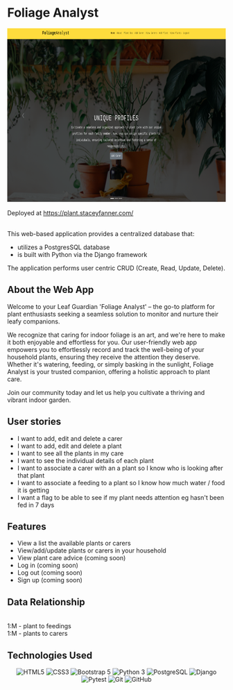 # Foliage Analyst

<div align="center">

  <img src="./main_app/static/images/homepage.png" width="700" height="400">

</div>

Deployed at https://plant.staceyfanner.com/

<div align="center">

</div>

<div align="left">
<br>
This web-based application provides a centralized database that: 

- utilizes a PostgresSQL database
- is built with Python via the Django framework 


The application performs user centric CRUD (Create, Read, Update, Delete).

## About the Web App

Welcome to your Leaf Guardian 'Foliage Analyst' – the go-to platform for plant enthusiasts seeking a seamless solution to monitor and nurture their leafy companions. 

We recognize that caring for indoor foliage is an art, and we're here to make it both enjoyable and effortless for you. Our user-friendly web app empowers you to effortlessly record and track the well-being of your household plants, ensuring they receive the attention they deserve. Whether it's watering, feeding, or simply basking in the sunlight, Foliage Analyst is your trusted companion, offering a holistic approach to plant care. 

Join our community today and let us help you cultivate a thriving and vibrant indoor garden.

## User stories
- I want to add, edit and delete a carer
- I want to add, edit and delete a plant
- I want to see all the plants in my care
- I want to see the individual details of each plant
- I want to associate a carer with an a plant so I know who is looking after that plant
- I want to associate a feeding to a plant so I know how much water / food it is getting 
- I want a flag to be able to see if my plant needs attention eg hasn't been fed in 7 days

## Features
- View a list the available plants or carers
- View/add/update plants or carers in your household
- View plant care advice (coming soon)
- Log in (coming soon)
- Log out (coming soon)
- Sign up (coming soon)
</div>

<div align="left">

</div>

## Data Relationship
<div align="left">
<!-- <br>
<img src="./public/images/datav2.png" width="400" height="400">
<br> -->
<br>
1:M
- plant to feedings
<br>
1:M
- plants to carers   
</div>


<!-- 
<div align="left">

## Screengrabs
| Logon View                                                                     | Sign Up View                                                                                    | Account View - Parent                                                                       | Find a nanny view                                                    |
| ------------------------------------------------------------------------------ | ------------------------------------------------------------------------------------------------ | ------------------------------------------------------------------------------------- | ---------------------------------------------------------------------- |
| <img src="./public/logon.png" title="Logon page"> | <img src="./public/signup.png" title="Sign up page" /> | <img src="./public/account_page.png" title="Account view page" /> | <img src="./public/nanny.png" title="Find a nanny page" /> |

</div> -->

<div align="left">

## Technologies Used

<div align="center">

![HTML5](https://img.shields.io/badge/-HTML5-05122A?style=flat&logo=html5)
![CSS3](https://img.shields.io/badge/-CSS3-05122A?style=flat&logo=css3)
![Bootstrap 5](https://img.shields.io/badge/-Bootstrap%205-05122A?style=flat&logo=bootstrap)
![Python 3](https://img.shields.io/badge/-Python%203-05122A?style=flat&logo=python)
![PostgreSQL](https://img.shields.io/badge/-PostgreSQL-05122A?style=flat&logo=postgresql)
![Django](https://img.shields.io/badge/-Django-05122A?style=flat&logo=django)
![Pytest](https://img.shields.io/badge/-Pytest-05122A?style=flat&logo=pytest)
![Git](https://img.shields.io/badge/-Git-05122A?style=flat&logo=git)
![GitHub](https://img.shields.io/badge/-GitHub-05122A?style=flat&logo=github)

</div>

</div>
